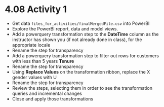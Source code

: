 # 4.08 Activity 1

- Get data `files_for_activities/finalMergedFile.csv` into PowerBI
- Explore the PowerBI report, data and model views.
- Add a powerquery transformation step to the **DateTime** column as the instructor has shown you (if not already done in class), for the appropriate locale 
- Rename the step for transparency
- Add a powerquery transformation step to filter out rows for customers with less than 5 years **Tenure**
- Rename the step for transparency
- Using **Replace Values** on the transformation ribbon, replace the X gender values with U 
- Rename the step for transparency
- Review the steps, selecting them in order to see the transformation queries and incremental changes
- Close and apply those transformations
